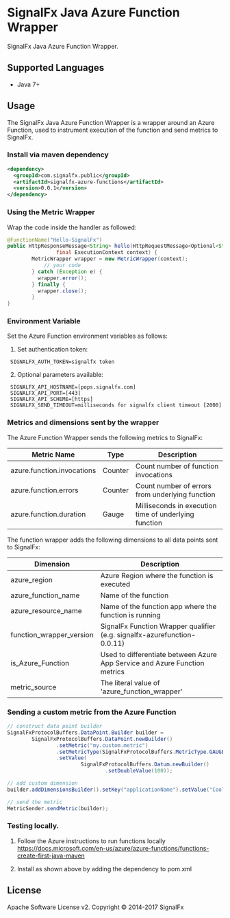 # SignalFx Java Azure Function Wrapper

SignalFx Java Azure Function Wrapper.

## Supported Languages

* Java 7+

## Usage

The SignalFx Java Azure Function Wrapper is a wrapper around an Azure Function, used to instrument execution of the function and send metrics to SignalFx.

### Install via maven dependency
```xml
<dependency>
  <groupId>com.signalfx.public</groupId>
  <artifactId>signalfx-azure-functions</artifactId>
  <version>0.0.1</version>
</dependency>
```


### Using the Metric Wrapper

Wrap the code inside the handler as followed:
```java
@FunctionName("Hello-SignalFx")
public HttpResponseMessage<String> hello(HttpRequestMessage<Optional<String>> request,
                final ExecutionContext context) {
        MetricWrapper wrapper = new MetricWrapper(context);
            // your code
        } catch (Exception e) {
          wrapper.error();
        } finally {
          wrapper.close();
        }
}
```

### Environment Variable
Set the Azure Function environment variables as follows:

1) Set authentication token:
```
 SIGNALFX_AUTH_TOKEN=signalfx token
```
2) Optional parameters available:
```
 SIGNALFX_API_HOSTNAME=[pops.signalfx.com]
 SIGNALFX_API_PORT=[443]
 SIGNALFX_API_SCHEME=[https]
 SIGNALFX_SEND_TIMEOUT=milliseconds for signalfx client timeout [2000]
```

### Metrics and dimensions sent by the wrapper

The Azure Function Wrapper sends the following metrics to SignalFx:

| Metric Name  | Type | Description |
| ------------- | ------------- | ---|
| azure.function.invocations  | Counter  | Count number of function invocations|
| azure.function.errors  | Counter  | Count number of errors from underlying function|
| azure.function.duration  | Gauge  | Milliseconds in execution time of underlying function|

The function wrapper adds the following dimensions to all data points sent to SignalFx:

| Dimension | Description |
| ------------- | ---|
| azure_region  | Azure Region where the function is executed  |
| azure_function_name  | Name of the function |
| azure_resource_name  | Name of the function app where the function is running |
| function_wrapper_version  | SignalFx Function Wrapper qualifier (e.g. signalfx-azurefunction-0.0.11) |
| is_Azure_Function  | Used to differentiate between Azure App Service and Azure Function metrics |
| metric_source | The literal value of 'azure_function_wrapper' |

### Sending a custom metric from the Azure Function
```java
// construct data point builder
SignalFxProtocolBuffers.DataPoint.Builder builder =
        SignalFxProtocolBuffers.DataPoint.newBuilder()
                .setMetric("my.custom.metric")
                .setMetricType(SignalFxProtocolBuffers.MetricType.GAUGE)
                .setValue(
                        SignalFxProtocolBuffers.Datum.newBuilder()
                                .setDoubleValue(100));

// add custom dimension
builder.addDimensionsBuilder().setKey("applicationName").setValue("CoolApp").build();

// send the metric
MetricSender.sendMetric(builder);
```

### Testing locally.
1) Follow the Azure instructions to run functions locally https://docs.microsoft.com/en-us/azure/azure-functions/functions-create-first-java-maven

2) Install as shown above by adding the dependency to pom.xml


## License

Apache Software License v2. Copyright © 2014-2017 SignalFx
